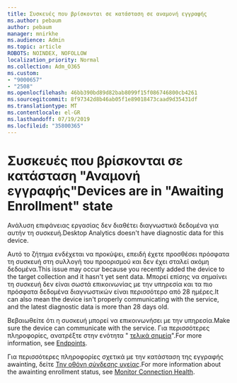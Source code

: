 ```yaml
---
title: Συσκευές που βρίσκονται σε κατάσταση σε αναμονή εγγραφής
ms.author: pebaum
author: pebaum
manager: mnirkhe
ms.audience: Admin
ms.topic: article
ROBOTS: NOINDEX, NOFOLLOW
localization_priority: Normal
ms.collection: Adm_O365
ms.custom:
- "9000657"
- "2508"
ms.openlocfilehash: 46bb390bd89d82bab8099f15f086746800cb4261
ms.sourcegitcommit: 8f97342d8b46ab05f1e89018473caad9d35431df
ms.translationtype: MT
ms.contentlocale: el-GR
ms.lasthandoff: 07/19/2019
ms.locfileid: "35800365"
---
```

# <a name="devices-are-in-awaiting-enrollment-state"></a><span data-ttu-id="80ab5-102">Συσκευές που βρίσκονται σε κατάσταση "Αναμονή εγγραφής"</span><span class="sxs-lookup"><span data-stu-id="80ab5-102">Devices are in "Awaiting Enrollment" state</span></span>

<span data-ttu-id="80ab5-103">Ανάλυση επιφάνειας εργασίας δεν διαθέτει διαγνωστικά δεδομένα για αυτήν τη συσκευή.</span><span class="sxs-lookup"><span data-stu-id="80ab5-103">Desktop Analytics doesn't have diagnostic data for this device.</span></span> 

<span data-ttu-id="80ab5-104">Αυτό το ζήτημα ενδέχεται να προκύψει, επειδή έχετε προσθέσει πρόσφατα τη συσκευή στη συλλογή του προορισμού και δεν έχει σταλεί ακόμη δεδομένα.</span><span class="sxs-lookup"><span data-stu-id="80ab5-104">This issue may occur because you recently added the device to the target collection and it hasn't yet sent data.</span></span> <span data-ttu-id="80ab5-105">Μπορεί επίσης να σημαίνει τη συσκευή δεν είναι σωστά επικοινωνίας με την υπηρεσία και τα πιο πρόσφατα δεδομένα διαγνωστικών είναι περισσότερο από 28 ημέρες.</span><span class="sxs-lookup"><span data-stu-id="80ab5-105">It can also mean the device isn't properly communicating with the service, and the latest diagnostic data is more than 28 days old.</span></span>

<span data-ttu-id="80ab5-106">Βεβαιωθείτε ότι η συσκευή μπορεί να επικοινωνήσει με την υπηρεσία.</span><span class="sxs-lookup"><span data-stu-id="80ab5-106">Make sure the device can communicate with the service.</span></span> <span data-ttu-id="80ab5-107">Για περισσότερες πληροφορίες, ανατρέξτε στην ενότητα " [τελικά σημεία](https://docs.microsoft.com/sccm/desktop-analytics/enable-data-sharing#endpoints)".</span><span class="sxs-lookup"><span data-stu-id="80ab5-107">For more information, see [Endpoints](https://docs.microsoft.com/sccm/desktop-analytics/enable-data-sharing#endpoints).</span></span>

<span data-ttu-id="80ab5-108">Για περισσότερες πληροφορίες σχετικά με την κατάσταση της εγγραφής awainting, δείτε [Την οθόνη σύνδεσης υγείας](https://docs.microsoft.com/sccm/desktop-analytics/monitor-connection-health#awaiting-enrollment).</span><span class="sxs-lookup"><span data-stu-id="80ab5-108">For more information about the awainting enrollment status, see [Monitor Connection Health](https://docs.microsoft.com/sccm/desktop-analytics/monitor-connection-health#awaiting-enrollment).</span></span>
